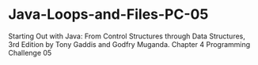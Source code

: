 # Java-Loops-and-Files-PC-05
Starting Out with Java: From Control Structures through Data Structures, 3rd Edition by Tony Gaddis and Godfry Muganda.  Chapter 4 Programming Challenge 05

